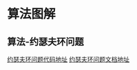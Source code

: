 # 算法图解

## 算法-约瑟夫环问题
  [约瑟夫环问题代码地址](https://github.com/Peggy-M/Arithmetic/blob/master/src/main/java/com/peppa/josephRing/JosephRing.java)
  [约瑟夫环问题文档地址](https://github.com/Peggy-M/Arithmetic/blob/master/src/main/java/com/peppa/josephRing/%E7%BA%A6%E7%91%9F%E5%A4%AB%E7%8E%AF.md)
